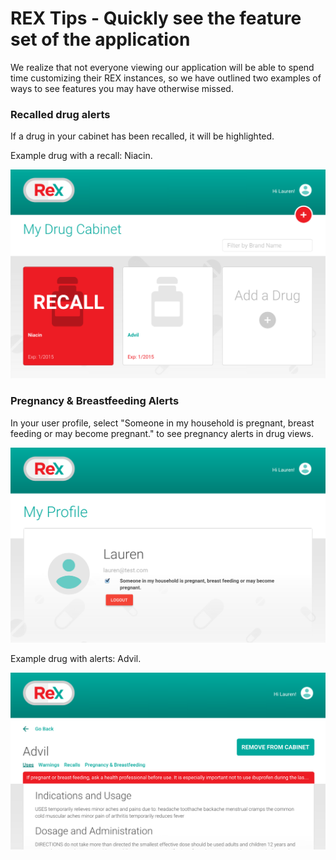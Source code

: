 # REX Tips - Quickly see the feature set of the application

We realize that not everyone viewing our application will be able to spend time customizing their REX instances, so we have outlined two examples of ways to see features you may have otherwise missed. 

### Recalled drug alerts
If a drug in your cabinet has been recalled, it will be highlighted.  

Example drug with a recall: Niacin. 

![Cabinet](https://github.com/DeloitteDigitalDC/REX/blob/master/evidence/screenshots/cabinet.png)


### Pregnancy & Breastfeeding Alerts 

In your user profile, select "Someone in my household is pregnant, breast feeding or may become pregnant." to see pregnancy alerts in drug views. 

![Select Pregnant](https://github.com/DeloitteDigitalDC/REX/blob/master/evidence/screenshots/select-pregnancy.png)

Example drug with alerts: Advil.

![Advil](https://github.com/DeloitteDigitalDC/REX/blob/master/evidence/screenshots/pregnancy-alert.png)



